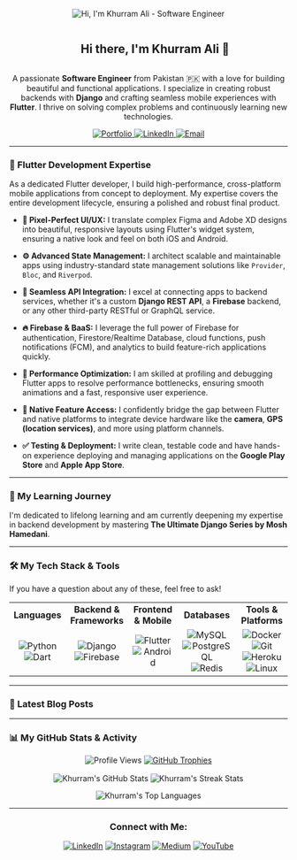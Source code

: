 <p align="center">
  <img src="https://avatars.githubusercontent.com/u/38392342?v=4" alt="Hi, I'm Khurram Ali - Software Engineer"/>
</p>

<div id="user-content-toc">
  <ul align="center">
    <summary><h2 style="display: inline-block">Hi there, I'm Khurram Ali 👋</h2></summary>
  </ul>
</div>

<p align="center">
  A passionate <strong>Software Engineer</strong> from Pakistan 🇵🇰 with a love for building beautiful and functional applications. I specialize in creating robust backends with <strong>Django</strong> and crafting seamless mobile experiences with <strong>Flutter</strong>. I thrive on solving complex problems and continuously learning new technologies.
</p>

<p align="center">
  <a href="https://www.khurramsoftware.com/" target="_blank">
    <img src="https://img.shields.io/badge/Portfolio-KhurramSoftware-blue?style=for-the-badge&logo=wordpress" alt="Portfolio"/>
  </a>
  <a href="https://linkedin.com/in/iamkhurramaleee" target="_blank">
    <img src="https://img.shields.io/badge/LinkedIn-iamkhurramaleee-blue?style=for-the-badge&logo=linkedin" alt="LinkedIn"/>
  </a>
  <a href="mailto:khurramali63@gmail.com">
    <img src="https://img.shields.io/badge/Email-khurramali63@gmail.com-red?style=for-the-badge&logo=gmail" alt="Email"/>
  </a>
</p>

---

### 📱 Flutter Development Expertise

As a dedicated Flutter developer, I build high-performance, cross-platform mobile applications from concept to deployment. My expertise covers the entire development lifecycle, ensuring a polished and robust final product.

* **🎨 Pixel-Perfect UI/UX:** I translate complex Figma and Adobe XD designs into beautiful, responsive layouts using Flutter's widget system, ensuring a native look and feel on both iOS and Android.

* **⚙️ Advanced State Management:** I architect scalable and maintainable apps using industry-standard state management solutions like `Provider`, `Bloc`, and `Riverpod`.

* **🔗 Seamless API Integration:** I excel at connecting apps to backend services, whether it's a custom **Django REST API**, a **Firebase** backend, or any other third-party RESTful or GraphQL service.

* **🔥 Firebase & BaaS:** I leverage the full power of Firebase for authentication, Firestore/Realtime Database, cloud functions, push notifications (FCM), and analytics to build feature-rich applications quickly.

* **🚀 Performance Optimization:** I am skilled at profiling and debugging Flutter apps to resolve performance bottlenecks, ensuring smooth animations and a fast, responsive user experience.

* **📱 Native Feature Access:** I confidently bridge the gap between Flutter and native platforms to integrate device hardware like the **camera**, **GPS (location services)**, and more using platform channels.

* **✅ Testing & Deployment:** I write clean, testable code and have hands-on experience deploying and managing applications on the **Google Play Store** and **Apple App Store**.

---

### 🌱 My Learning Journey

I'm dedicated to lifelong learning and am currently deepening my expertise in backend development by mastering **The Ultimate Django Series by Mosh Hamedani**.

---

### 🛠️ My Tech Stack & Tools

If you have a question about any of these, feel free to ask!

<table width="100%">
  <tr>
    <td align="center" width="20%">
      <strong>Languages</strong>
    </td>
    <td align="center" width="20%">
      <strong>Backend & Frameworks</strong>
    </td>
    <td align="center" width="20%">
      <strong>Frontend & Mobile</strong>
    </td>
    <td align="center" width="20%">
      <strong>Databases</strong>
    </td>
    <td align="center" width="20%">
      <strong>Tools & Platforms</strong>
    </td>
  </tr>
  <tr>
    <td align="center">
      <img src="https://img.shields.io/badge/Python-3776AB?style=for-the-badge&logo=python&logoColor=white" alt="Python"/>
      <br>
      <img src="https://img.shields.io/badge/Dart-0175C2?style=for-the-badge&logo=dart&logoColor=white" alt="Dart"/>
    </td>
    <td align="center">
      <img src="https://img.shields.io/badge/Django-092E20?style=for-the-badge&logo=django&logoColor=white" alt="Django"/>
      <br>
      <img src="https://img.shields.io/badge/Firebase-FFCA28?style=for-the-badge&logo=firebase&logoColor=black" alt="Firebase"/>
    </td>
    <td align="center">
      <img src="https://img.shields.io/badge/Flutter-02569B?style=for-the-badge&logo=flutter&logoColor=white" alt="Flutter"/>
      <br>
      <img src="https://img.shields.io/badge/Android-3DDC84?style=for-the-badge&logo=android&logoColor=white" alt="Android"/>
    </td>
    <td align="center">
      <img src="https://img.shields.io/badge/MySQL-4479A1?style=for-the-badge&logo=mysql&logoColor=white" alt="MySQL"/>
      <br>
      <img src="https://img.shields.io/badge/PostgreSQL-4169E1?style=for-the-badge&logo=postgresql&logoColor=white" alt="PostgreSQL"/>
      <br>
      <img src="https://img.shields.io/badge/Redis-DC382D?style=for-the-badge&logo=redis&logoColor=white" alt="Redis"/>
    </td>
    <td align="center">
      <img src="https://img.shields.io/badge/Docker-2496ED?style=for-the-badge&logo=docker&logoColor=white" alt="Docker"/>
      <br>
      <img src="https://img.shields.io/badge/Git-F05032?style=for-the-badge&logo=git&logoColor=white" alt="Git"/>
      <br>
      <img src="https://img.shields.io/badge/Heroku-430098?style=for-the-badge&logo=heroku&logoColor=white" alt="Heroku"/>
      <br>
      <img src="https://img.shields.io/badge/Linux-FCC624?style=for-the-badge&logo=linux&logoColor=black" alt="Linux"/>
    </td>
  </tr>
</table>

---

### 📝 Latest Blog Posts

---

### 📊 My GitHub Stats & Activity

<p align="center">
  <img src="https://komarev.com/ghpvc/?username=khurramaleee&label=Profile%20Views&color=0e75b6&style=for-the-badge" alt="Profile Views"/>
  <a href="https://github.com/ryo-ma/github-profile-trophy">
    <img src="https://github-profile-trophy.vercel.app/?username=khurramaleee&theme=onedark&column=7" alt="GitHub Trophies"/>
  </a>
</p>

<p align="center">
  <img align="center" src="https://github-readme-stats.vercel.app/api?username=khurramaleee&show_icons=true&locale=en&theme=dracula&hide_border=true&card_width=495" alt="Khurram's GitHub Stats"/>
  <img align="center" src="https://github-readme-streak-stats.herokuapp.com/?user=khurramaleee&theme=dracula&hide_border=true" alt="Khurram's Streak Stats"/>
</p>

<p align="center">
  <img align="center" src="https://github-readme-stats.vercel.app/api/top-langs?username=khurramaleee&show_icons=true&locale=en&layout=compact&theme=dracula&hide_border=true" alt="Khurram's Top Languages"/>
</p>

<hr>

<h3 align="center">Connect with Me:</h3>
<p align="center">
  <a href="https://linkedin.com/in/iamkhurramaleee" target="_blank"><img src="https://img.shields.io/badge/-LinkedIn-0077B5?style=for-the-badge&logo=linkedin&logoColor=white" alt="LinkedIn"/></a>
  <a href="https://instagram.com/iamkhurramalee" target="_blank"><img src="https://img.shields.io/badge/-Instagram-E4405F?style=for-the-badge&logo=instagram&logoColor=white" alt="Instagram"/></a>
  <a href="https://medium.com/@khurramali63" target="_blank"><img src="https://img.shields.io/badge/-Medium-000000?style=for-the-badge&logo=medium&logoColor=white" alt="Medium"/></a>
  <a href="https://www.youtube.com/c/khurramdev" target="_blank"><img src="https://img.shields.io/badge/-YouTube-FF0000?style=for-the-badge&logo=youtube&logoColor=white" alt="YouTube"/></a>
</p>
